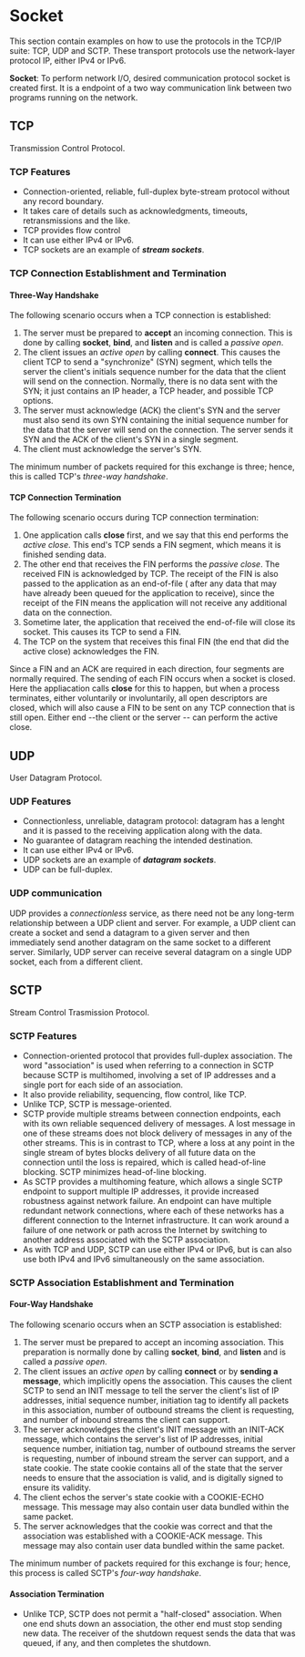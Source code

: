 # Socket
This section contain examples on how to use the protocols in the TCP/IP suite: TCP, UDP and SCTP. These transport protocols use the network-layer protocol IP, either IPv4 or IPv6.

**Socket**: To perform network I/O, desired communication protocol socket is created first. It is a endpoint of a two way communication link between two programs running on the network. 

## TCP
Transmission Control Protocol.
### TCP Features
- Connection-oriented, reliable, full-duplex byte-stream protocol without any record boundary.
- It takes care of details such as acknowledgments, timeouts, retransmissions and the like.
- TCP provides flow control
- It can use either IPv4 or IPv6.
- TCP sockets are an example of *__stream sockets__*.

### TCP Connection Establishment and Termination
#### Three-Way Handshake
The following scenario occurs when a TCP connection is established:
1. The server must be prepared to **accept** an incoming connection. This is done by calling **socket**, **bind**, and **listen** and is 		called a *passive open*.
2. The client issues an *active open* by calling **connect**. This causes the client TCP to send a "synchronize" (SYN) segment, which tells the server the client's initials sequence number for the data that the client will send on the connection. Normally, there is no data sent with the SYN; it just contains an IP header, a TCP header, and possible TCP options.
3. The server must acknowledge (ACK) the client's SYN and the server must also send its own SYN containing the initial sequence	number for the data that the server will send on the connection. The server sends it SYN and the ACK of the client's SYN in a single segment.
4. The client must acknowledge the server's SYN.

The minimum number of packets required for this exchange is three; hence, this is called TCP's *three-way handshake*.
#### TCP Connection Termination
The following scenario occurs during TCP connection termination:
1. One application calls **close** first, and we say that this end performs the *active close*. This end's TCP sends a FIN segment,	which means it is finished sending data.
2. The other end that receives the FIN performs the *passive close*. The received FIN is acknowledged by TCP. The receipt of the FIN is also passed to the application as an end-of-file ( after any data that may have already been queued for the application to receive), since the receipt of the FIN means the application will not receive any additional data on the connection.
3. Sometime later, the application that received the end-of-file will close its socket. This causes its TCP to send a FIN.
4. The TCP on the system that receives this final FIN (the end that did the active close) acknowledges the FIN.

Since a FIN and an ACK are required in each direction, four segments are normally required.	The sending of each FIN occurs when a socket is closed. Here the appliacation calls **close** for this to happen, but when a process terminates, either voluntarily or involuntarily, all open descriptors are closed, which will also cause a FIN to be sent on any TCP connection that is still open. Either end --the client or the server -- can perform the active close.

## UDP
User Datagram Protocol.

### UDP Features
- Connectionless, unreliable, datagram protocol: datagram has a lenght and it is passed to the receiving application along with the data.
- No guarantee of datagram reaching the intended destination.
- It can use either IPv4 or IPv6.
- UDP sockets are an example of *__datagram sockets__*.
- UDP can be full-duplex.

### UDP communication
UDP provides a *connectionless* service, as there need not be any long-term relationship between a UDP client and server. For example, a UDP client can create a socket and send a datagram to a given server and then immediately send another datagram on the same socket to a different server. Similarly, UDP server can receive several datagram on a single UDP socket, each from a different client.

## SCTP
Stream Control Trasmission Protocol.
### SCTP Features
- Connection-oriented protocol that provides full-duplex association. The word "association" is used when referring to a connection in SCTP because SCTP is multihomed, involving a set of IP addresses and a single port for each side of an association.
- It also provide reliability, sequencing, flow control, like TCP.
- Unlike TCP, SCTP is message-oriented.
- SCTP provide multiple streams between connection endpoints, each with its own reliable sequenced delivery of messages. A lost message in one of these streams does not block delivery of messages in any of the other streams. This is in contrast to TCP, where a loss at any point in the single stream of bytes blocks delivery of all future data on the connection until the loss is repaired, which is called head-of-line blocking. SCTP minimizes head-of-line blocking.
- As SCTP provides a multihoming feature, which allows a single SCTP endpoint to support multiple IP addresses, it provide increased robustness against network failure. An endpoint can have multiple redundant network connections, where each of these networks has a different connection to the Internet infrastructure. It can work around a failure of one network or path across the Internet by switching to another address associated with the SCTP association.
- As with TCP and UDP, SCTP can use either IPv4 or IPv6, but is can also use both IPv4 and IPv6 simultaneously on the same association.

### SCTP Association Establishment and Termination
#### Four-Way Handshake
The following scenario occurs when an SCTP association is established:
1. The server must be prepared to accept an incoming association. This preparation is normally done by calling **socket**, **bind**, and **listen** and is called a *passive open*.
2. The client issues an *active open* by calling **connect** or by **sending a message**, which implicitly opens the association. This causes the client SCTP to send an INIT message to tell the server the client's list of IP addresses, initial sequence number, initiation tag to identify all packets in this association, number of outbound streams the client is requesting, and number of inbound streams the client can support.
3. The server acknowledges the client's INIT message with an INIT-ACK message, which contains the server's list of IP addresses, initial sequence number, initiation tag, number of outbound streams the server is requesting, number of inbound stream the server 
can support, and a state cookie. The state cookie contains all of the state that the server needs to ensure that the association is valid, and is digitally signed to ensure its validity.
4. The client echos the server's state cookie with a COOKIE-ECHO message. This message may also contain user data bundled within the same packet.
5. The server acknowledges that the cookie was correct and that the association was established with a COOKIE-ACK message. This message may also contain user data bundled within the same packet.

The minimum number of packets required for this exchange is four; hence, this process is called SCTP's *four-way handshake*.
#### Association Termination
- Unlike TCP, SCTP does not permit a "half-closed" association. When one end shuts down an association, the other end must stop sending new data. The receiver of the shutdown request sends the data that was queued, if any, and then completes the shutdown.